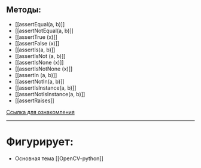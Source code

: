 ## Методы:
 * [[assertEqual(a, b)]]
 * [[assertNotEqual(a, b)]]
 * [[assertTrue (x)]]
 * [[assertFalse (x)]]
 * [[assertIs(a, b)]]
 * [[assertIsNot (a, b)]]
 * [[assertIsNone (x)]]
 * [[assertIsNotNone (x)]]
 * [[assertIn (a, b)]]
 * [[assertNotIn(a, b)]]
 * [[assertIsInstance(a, b)]]
 * [[assertNotIsInstance(a, b)]]
 * [[assertRaises]]

[Ссылка для ознакомления](https://docs.python.org/3/library/unittest.html)

---
# Фигурирует:
*  Основная тема [[OpenCV-python]]